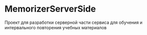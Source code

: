 # MemorizerServerSide
Проект для разработки серверной части сервиса для обучения и интервального повторения учебных материалов 
